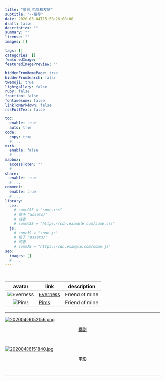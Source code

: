 ```yaml
---
title: "番剧,电影和友链"
subtitle: "--推荐"
date: 2020-03-04T15:58:26+08:00
draft: false
description: ""
summary: ""
license: ""
images: []

tags: []
categories: []
featuredImage: ""
featuredImagePreview: ""

hiddenFromHomePage: true
hiddenFromSearch: false
twemoji: true
lightgallery: false
ruby: false
fraction: false
fontawesome: false
linkToMarkdown: false
rssFullText: false

toc:
  enable: true
  auto: true
code:
  copy: true
  # ...
math:
  enable: false
  # ...
mapbox:
  accessToken: ""
  # ...
share:
  enable: true
  # ...
comment:
  enable: true
  # ...
library:
  css:
    # someCSS = "some.css"
    # 位于 "assets/"
    # 或者
    # someCSS = "https://cdn.example.com/some.css"
  js:
    # someJS = "some.js"
    # 位于 "assets/"
    # 或者
    # someJS = "https://cdn.example.com/some.js"
seo:
  images: []
  # ...
---
```


<!--more-->

</br>

|                            avatar                            | link                               |    description   |
| :----------------------------------------------------------: | ---------------------------------- | -------------- |
| ![Everness](https://q1.qlogo.cn/g?b=qq&k=xzr8yQIojiaV6z78uJYBRfQ&s=100) | [Everness](https://oi-io.me) | Friend of mine |  <!--1666287682-->
| ![Pims](https://q1.qlogo.cn/g?b=qq&k=lI2RGZqxEbzyw8icS7jeiaQw&s=100) | [Pims](https://phimos.github.io/)  | Friend of mine |  <!--392959395-->

---

<a href="/bangumi/"><img src="https://pic.rmb.bdstatic.com/bjh/94b8e424e313f6351b185f8f572ef271.png" title="看番" alt="20200406152156.png"><figcaption><center>[番剧](/bangumi/)</center></figcaption></a>

</br>

<a href="/movies/"><img src="https://pic.rmb.bdstatic.com/bjh/103b0b17072b757d090036daf0342271.jpeg" title="电影" alt="20200406151840.jpg"><figcaption><center>[电影](/movies/)</center></figcaption></a>

</br>

---